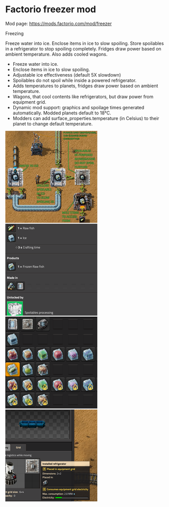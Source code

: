# Factorio freezer mod
Mod page: https://mods.factorio.com/mod/freezer

Freezing

Freeze water into ice. 
Enclose items in ice to slow spoiling. 
Store spoilables in a refrigerator to stop spoiling completely. 
Fridges draw power based on ambient temperature. Also adds cooled wagons.

- Freeze water into ice.
- Enclose items in ice to slow spoiling.
- Adjustable ice effectiveness (default 5X slowdown)
- Spoilables do not spoil while inside a powered refrigerator.
- Adds temperatures to planets, fridges draw power based on ambient temperature.
- Wagons, that cool contents like refrigerators, but draw power from equipment grid.
- Dynamic mod support: graphics and spoilage times generated automatically. Modded planets default to 18°C.
- Modders can add surface_properties.temperature (in Celsius) to their planet to change default temperature.

![](/sources/Freeze0.png)
![](/sources/Freeze1.png)
![](/sources/Freeze2.png)
![](/sources/Freeze3.png)
